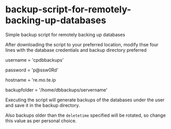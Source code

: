 # backup-script-for-remotely-backing-up-databases
Simple backup script for remotely backing up databases

After downloading the script to your preferred location, modify thse four lines with the database credentials and backup directory preferred

username = 'cpdbbackups' 

password = 'p@ssw0Rd' 

hostname = 're.mo.te.ip 

backupfolder = '/home/dbbackups/servername'

Executing the script will generate backups of the databases under the user and save it in the backup directory. 

Also backups older than the `deletetime` specified will be rotated, so change this value as per personal choice.
